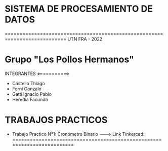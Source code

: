 # SISTEMA DE PROCESAMIENTO DE DATOS
===========================================================================
 UTN FRA - 2022
                    
Grupo "Los Pollos Hermanos"
=
 INTEGRANTES
<===========>
- Castello Thiago
- Forni Gonzalo
- Gatti Ignacio Pablo
- Heredia Facundo

TRABAJOS PRACTICOS
==================
- Trabajo Practico N°1: Cronómetro Binario
---> Link Tinkercad: 
========================================================================
